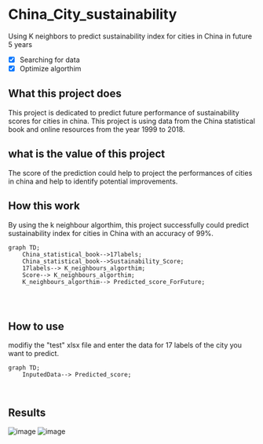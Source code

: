 # China_City_sustainability
Using K neighbors to predict sustainability index for cities in China in future 5 years 
- [x] Searching for data  
- [x] Optimize algorthim 

## What this project does
This project is dedicated to predict future performance of sustainability scores for cities in china. This project is using data from the China statistical book and online resources from the year 1999 to 2018. 

## what is the value of this project 
The score of the prediction could help to project the performances of cities in china and help to identify potential improvements.

## How this work 
By using the k neighbour algorthim, this project successfully could predict sustainability index for cities in China with an accuracy of 99%. 



```mermaid
graph TD;
    China_statistical_book-->17labels;
    China_statistical_book-->Sustainability_Score;
    17labels--> K_neighbours_algorthim;
    Score--> K_neighbours_algorthim;
    K_neighbours_algorthim--> Predicted_score_ForFuture;
    
    
    
```
## How to use
modifiy the "test" xlsx file and enter the data for 17 labels of the city you want to predict. 
```mermaid
graph TD;
    InputedData--> Predicted_score;
    
    
```



## Results 

![image](https://user-images.githubusercontent.com/39557261/168578041-ad313b58-f297-4714-93c9-04a02fa0320c.png)
![image](https://user-images.githubusercontent.com/39557261/168578074-ee628602-07a7-45e9-ac22-6c4fe62dbe6d.png)

